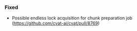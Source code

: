 ### Fixed

- Possible endless lock acquisition for chunk preparation job
  (<https://github.com/cvat-ai/cvat/pull/8769>)
